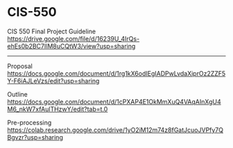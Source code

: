 # CIS-550
CIS 550 Final Project
Guideline
https://drive.google.com/file/d/16239U_4IrQs-ehEs0b2BC7IlM8uCQtW3/view?usp=sharing

--------------------------------------------------------------------------------------------------------

Proposal
https://docs.google.com/document/d/1rg1kX6odIEgIADPwLvdaXiprOz2ZZF5Y-F6iAJLeVzs/edit?usp=sharing

Outline
https://docs.google.com/document/d/1cPXAP4E1OkMmXuQ4VAqAInXgU4M6_nkW7xfAulTHzwY/edit?tab=t.0

Pre-processing
https://colab.research.google.com/drive/1yO2iM12m74z8fGatJcuoJVPfy7QBgvzr?usp=sharing

